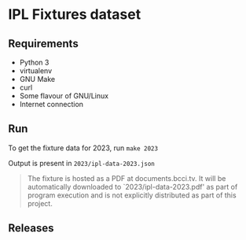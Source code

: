 # IPL Fixtures dataset

## Requirements 

- Python 3
- virtualenv
- GNU Make
- curl
- Some flavour of GNU/Linux
- Internet connection

## Run

To get the fixture data for 2023, run
`make 2023`

Output is present in `2023/ipl-data-2023.json`

> The fixture is hosted as a PDF at documents.bcci.tv. It will be automatically downloaded to `2023/ipl-data-2023.pdf' as part of program execution and is not explicitly distributed as part of this project.

## Releases


